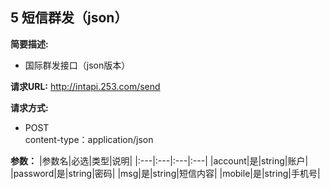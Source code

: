 ## 5 短信群发（json）

**简要描述:**
* 国际群发接口（json版本）

**请求URL:**
http://intapi.253.com/send

**请求方式:**
* POST<br/>
content-type：application/json

**参数：**
|参数名|必选|类型|说明|
|:---|:---|:---|:---|
|account|是|string|账户|
|password|是|string|密码|
|msg|是|string|短信内容|
|mobile|是|string|手机号|



